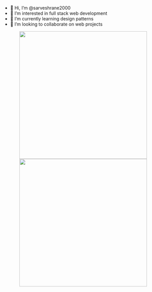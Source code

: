 - 👋 Hi, I’m @sarveshrane2000
- 👀 I’m interested in full stack web development
- 🌱 I’m currently learning design patterns
- 💞️ I’m looking to collaborate on web projects

<p align = "center">
    <img src='https://github-readme-streak-stats.herokuapp.com?user=sarveshrane2000' width=400 />
    <img src='https://github-readme-stats.vercel.app/api?username=sarveshrane2000&show_icons=true&theme=buefy' width=400 />
</p>
